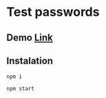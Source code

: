 # Test passwords

## Demo [Link](https://artem-chornyi.github.io/passwordTests/)

## Instalation

```
npm i

npm start
```